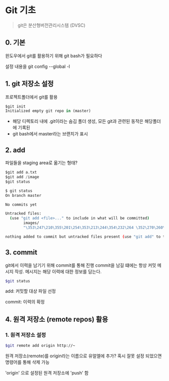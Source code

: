 # Git 기초

> git은 분산형버전관리시스템 (DVSC)

## 0. 기본

윈도우에서 git를 활용하기 위해 git bash가 필요하다

설정 내용을 git config --global -l

## 1. git 저장소 설정

프로젝트폴더에서 git를 활용

```python
$git init
Initialized empty git repo in (master)
```

* 해당 디렉토리 내에 .git이라는 숨김 폴더 생성, 모든 git과 관련된 동작은 해당폴더에 기록된
* git bash에서 master라는 브랜치가 표시

## 2. add

파일들을 staging area로 옮기는 형태?

```python
$git add a.txt
$git add /image
$git status
```

```bash
$ git status
On branch master

No commits yet

Untracked files:
  (use "git add <file>..." to include in what will be committed)
        images/
        "\353\247\210\355\201\254\353\213\244\354\232\264 \352\270\260\354\264\210 \353\254\270\353\262\225.md"

nothing added to commit but untracked files present (use "git add" to track)
```

## 3. commit

git에서 이력을 남기기 위해 commit를 통해 진행 commit을 남길 떄에는 항상 커밋 메시지 작성. 메시지는 해당 이력에 대한 정보를 담는다.

```bash
$git status
```

add: 커밋할 대상 파일 선정

commit: 이력의 확정

## 4. 원격 저장소 (remote repos) 활용

### 1. 원격 저장소 설정

```bash
$git remote add origin http://~
```

원격 저장소(remote)를 origin라는 이름으로 유얼엘에 추가? 혹시 잘못 설정 되었으면 명령어를 통해 삭제 가능

'origin' 으로 설정된 원격 저장소에 'push' 함





